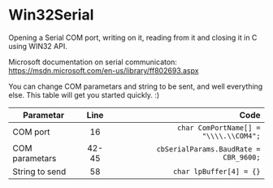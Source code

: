 # Win32Serial
Opening a Serial COM port, writing on it, reading from it and closing it in C using WIN32 API.

Microsoft documentation on serial communicaton: https://msdn.microsoft.com/en-us/library/ff802693.aspx

You can change COM parametars and string to be sent, and well everything else. This table will get you started quickly. :)

| Parametar     | Line          | Code  |
| ------------- |:-------------:| -----:|
| COM port      | 16            |``` char ComPortName[] = "\\\\.\\COM4";``` |
| COM parametars| 42-45         |```  cbSerialParams.BaudRate = CBR_9600;``` |
| String to send| 58            |```   char lpBuffer[4] = {}``` |


